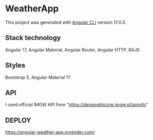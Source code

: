 # WeatherApp

This project was generated with [Angular CLI](https://github.com/angular/angular-cli) version 17.0.3.

## Stack technology

Angular 17,
Angular Material,
Angular Router,
Angular HTTP,
RXJS

## Styles

Bootstrap 5,
Angular Material 17

## API

I used official IMGW API from "https://danepubliczne.imgw.pl/apiinfo"

## DEPLOY

https://angular-weather-app.onrender.com/
